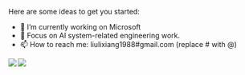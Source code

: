 Here are some ideas to get you started:

- 🔭 I’m currently working on Microsoft
- 🌱 Focus on AI system-related engineering work.
- 📫 How to reach me: liulixiang1988#gmail.com (replace # with @)


<a href="http://liulixiang1988.github.io">
  <img align="left" src="https://github-readme-stats.vercel.app/api?username=liulixiang1988&show_icons=true" />
</a>
<a href="http://liulixiang1988.github.io">
  <img align="left" src="https://github-readme-stats.vercel.app/api/top-langs/?username=liulixiang1988&hide=html,css,javascript,jupyter%20notebook,objective-c,php" />
</a>

<!--
**liulixiang1988/liulixiang1988** is a ✨ _special_ ✨ repository because its `README.md` (this file) appears on your GitHub profile.

Here are some ideas to get you started:

- 🔭 I’m currently working on ...
- 🌱 I’m currently learning ...
- 👯 I’m looking to collaborate on ...
- 🤔 I’m looking for help with ...
- 💬 Ask me about ...
- 📫 How to reach me: ...
- 😄 Pronouns: ...
- ⚡ Fun fact: ...
-->
